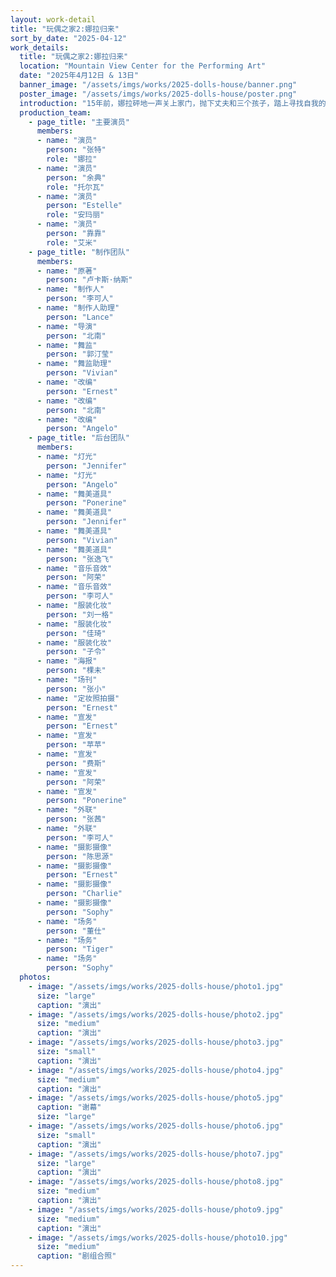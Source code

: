 ```yaml
---
layout: work-detail
title: "玩偶之家2:娜拉归来"
sort_by_date: "2025-04-12"
work_details:
  title: "玩偶之家2:娜拉归来"
  location: "Mountain View Center for the Performing Art"
  date: "2025年4月12日 & 13日"
  banner_image: "/assets/imgs/works/2025-dolls-house/banner.png"
  poster_image: "/assets/imgs/works/2025-dolls-house/poster.png"
  introduction: "15年前，娜拉砰地一声关上家门，抛下丈夫和三个孩子，踏上寻找自我的旅程。要说离开的原因，或许是她意识到丈夫无法真正的看见她，又或许是'全职主妇'的角色令她感到窒息。她说不清，只知道心底有一个声音越来越大，这个声音要她离开。<br/><br/>15年后的今天，娜拉已然成为了一个完全不同的人：她富足自由，快乐潇洒，作为家庭主妇'提线玩偶'般的日子恍若隔世。这是一种19世纪的女人不敢想象的生活。可她突然回来了。这次回归，无疑意味着面对一个又一个没有处理完成的心结，与一场又一场艰难的对话：与丈夫，与女儿，与见证了所有过去的保姆。她没有理由回来，除非她身上的提线并没完全剪断......<br/><br/>这个故事描述了一个女性在追求自我独立15年后重新面对家庭的复杂情感故事。"
  production_team:
    - page_title: "主要演员"
      members:
      - name: "演员"
        person: "张特"
        role: "娜拉"
      - name: "演员"
        person: "余典"
        role: "托尔瓦"
      - name: "演员"
        person: "Estelle"
        role: "安玛丽"
      - name: "演员"
        person: "靠靠"
        role: "艾米"
    - page_title: "制作团队"
      members:
      - name: "原著"
        person: "卢卡斯·纳斯"
      - name: "制作人"
        person: "李可人"
      - name: "制作人助理"
        person: "Lance"
      - name: "导演"
        person: "北南"
      - name: "舞监"
        person: "郭汀莹"
      - name: "舞监助理"
        person: "Vivian"
      - name: "改编"
        person: "Ernest"
      - name: "改编"
        person: "北南"
      - name: "改编"
        person: "Angelo"
    - page_title: "后台团队"
      members:
      - name: "灯光"
        person: "Jennifer"
      - name: "灯光"
        person: "Angelo"
      - name: "舞美道具"
        person: "Ponerine"
      - name: "舞美道具"
        person: "Jennifer"
      - name: "舞美道具"
        person: "Vivian"
      - name: "舞美道具"
        person: "张逸飞"
      - name: "音乐音效"
        person: "阿荣"
      - name: "音乐音效"
        person: "李可人"
      - name: "服装化妆"
        person: "刘一格"
      - name: "服装化妆"
        person: "佳琦"
      - name: "服装化妆"
        person: "子令"
      - name: "海报"
        person: "棵未"
      - name: "场刊"
        person: "张小"
      - name: "定妆照拍摄"
        person: "Ernest"
      - name: "宣发"
        person: "Ernest"
      - name: "宣发"
        person: "苹苹"
      - name: "宣发"
        person: "费斯"
      - name: "宣发"
        person: "阿荣"
      - name: "宣发"
        person: "Ponerine"
      - name: "外联"
        person: "张茜"
      - name: "外联"
        person: "李可人"
      - name: "摄影摄像"
        person: "陈思源"
      - name: "摄影摄像"
        person: "Ernest"
      - name: "摄影摄像"
        person: "Charlie"
      - name: "摄影摄像"
        person: "Sophy"
      - name: "场务"
        person: "董仕"
      - name: "场务"
        person: "Tiger"
      - name: "场务"
        person: "Sophy"
  photos:
    - image: "/assets/imgs/works/2025-dolls-house/photo1.jpg"
      size: "large"
      caption: "演出"
    - image: "/assets/imgs/works/2025-dolls-house/photo2.jpg"
      size: "medium"
      caption: "演出"
    - image: "/assets/imgs/works/2025-dolls-house/photo3.jpg"
      size: "small"
      caption: "演出"
    - image: "/assets/imgs/works/2025-dolls-house/photo4.jpg"
      size: "medium"
      caption: "演出"
    - image: "/assets/imgs/works/2025-dolls-house/photo5.jpg"
      caption: "谢幕"
      size: "large"
    - image: "/assets/imgs/works/2025-dolls-house/photo6.jpg"
      size: "small"
      caption: "演出"
    - image: "/assets/imgs/works/2025-dolls-house/photo7.jpg"
      size: "large"
      caption: "演出"
    - image: "/assets/imgs/works/2025-dolls-house/photo8.jpg"
      size: "medium"
      caption: "演出"
    - image: "/assets/imgs/works/2025-dolls-house/photo9.jpg"
      size: "medium"
      caption: "演出"
    - image: "/assets/imgs/works/2025-dolls-house/photo10.jpg"
      size: "medium"
      caption: "剧组合照"
---
```

